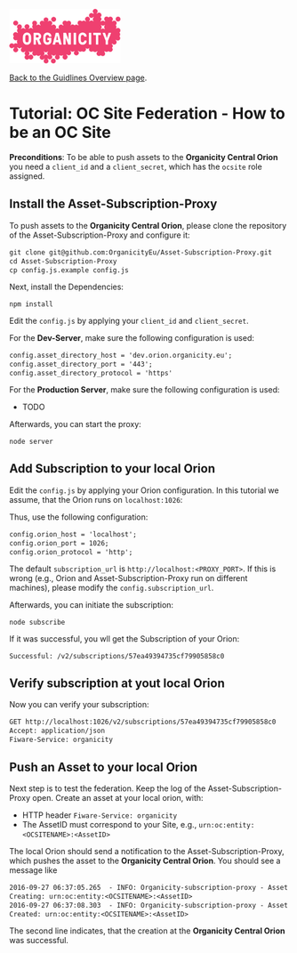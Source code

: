 ![alt text](../images/organicity_logo_pink_100.png)

[Back to the Guidlines Overview page](https://organicityeu.github.io/).

# Tutorial: OC Site Federation - How to be an OC Site

**Preconditions**: To be able to push assets to the **Organicity Central Orion** you need a `client_id` and a `client_secret`, which has the `ocsite` role assigned.

## Install the Asset-Subscription-Proxy

To push assets to the **Organicity Central Orion**, please clone the repository of the Asset-Subscription-Proxy
 and configure it:

```
git clone git@github.com:OrganicityEu/Asset-Subscription-Proxy.git
cd Asset-Subscription-Proxy
cp config.js.example config.js
```

Next, install the Dependencies:

```
npm install
```

Edit the `config.js` by applying your `client_id` and `client_secret`.

For the **Dev-Server**, make sure the following configuration is used:

```
config.asset_directory_host = 'dev.orion.organicity.eu';
config.asset_directory_port = '443';
config.asset_directory_protocol = 'https'
```

For the **Production Server**, make sure the following configuration is used:

* TODO

Afterwards, you can start the proxy:

```
node server
```

## Add Subscription to your local Orion

Edit the `config.js` by applying your Orion configuration. In this tutorial we assume, that the Orion runs on `localhost:1026`:


Thus, use the following configuration:

```
config.orion_host = 'localhost';
config.orion_port = 1026;
config.orion_protocol = 'http';
```

The default `subscription_url` is `http://localhost:<PROXY_PORT>`. If this is wrong (e.g., Orion and Asset-Subscription-Proxy run on different machines), please modify the `config.subscription_url`.

Afterwards, you can initiate the subscription:

```
node subscribe
```

If it was successful, you wll get the Subscription of your Orion:

```
Successful: /v2/subscriptions/57ea49394735cf79905858c0
```

## Verify subscription at yout local Orion

Now you can verify your subscription:

```
GET http://localhost:1026/v2/subscriptions/57ea49394735cf79905858c0
Accept: application/json
Fiware-Service: organicity
```

## Push an Asset to your local Orion

Next step is to test the federation. Keep the log of the Asset-Subscription-Proxy open. Create an asset at your local orion, with:

* HTTP header `Fiware-Service: organicity`
* The AssetID must correspond to your Site, e.g., `urn:oc:entity:<OCSITENAME>:<AssetID>`

The local Orion should send a notification to the Asset-Subscription-Proxy, which pushes the asset to the **Organicity Central Orion**. You should see a message like

```
2016-09-27 06:37:05.265  - INFO: Organicity-subscription-proxy - Asset Creating: urn:oc:entity:<OCSITENAME>:<AssetID>
2016-09-27 06:37:08.303  - INFO: Organicity-subscription-proxy - Asset Created: urn:oc:entity:<OCSITENAME>:<AssetID>
```

The second line indicates, that the creation at the **Organicity Central Orion** was successful.